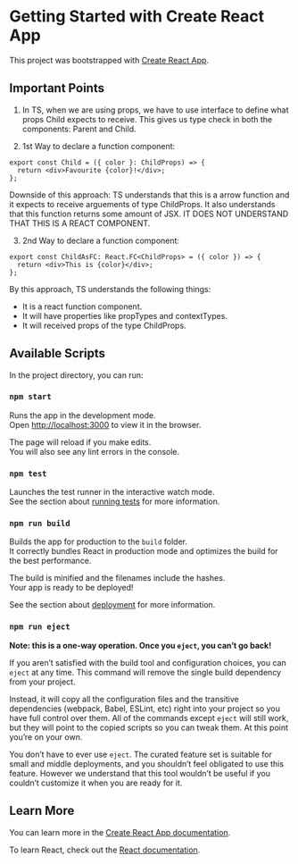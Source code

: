 # Getting Started with Create React App

This project was bootstrapped with [Create React App](https://github.com/facebook/create-react-app).

## Important Points 

1. In TS, when we are using props, we have to use interface to define what props Child expects to receive. This gives us type check in both the components: Parent and Child.

2. 1st Way to declare a function component: 

```
export const Child = ({ color }: ChildProps) => {
  return <div>Favourite {color}!</div>;
};
```

Downside of this approach: TS understands that this is a arrow function and it expects to receive arguements of type ChildProps. It also understands that this function returns some amount of JSX. IT DOES NOT UNDERSTAND THAT THIS IS A REACT COMPONENT.

3. 2nd Way to declare a function component:

```
export const ChildAsFC: React.FC<ChildProps> = ({ color }) => {
  return <div>This is {color}</div>;
};
```

By this approach, TS understands the following things:

- It is a react function component.
- It will have properties like propTypes and contextTypes.
- It will received props of the type ChildProps.



## Available Scripts

In the project directory, you can run:

### `npm start`

Runs the app in the development mode.\
Open [http://localhost:3000](http://localhost:3000) to view it in the browser.

The page will reload if you make edits.\
You will also see any lint errors in the console.

### `npm test`

Launches the test runner in the interactive watch mode.\
See the section about [running tests](https://facebook.github.io/create-react-app/docs/running-tests) for more information.

### `npm run build`

Builds the app for production to the `build` folder.\
It correctly bundles React in production mode and optimizes the build for the best performance.

The build is minified and the filenames include the hashes.\
Your app is ready to be deployed!

See the section about [deployment](https://facebook.github.io/create-react-app/docs/deployment) for more information.

### `npm run eject`

**Note: this is a one-way operation. Once you `eject`, you can’t go back!**

If you aren’t satisfied with the build tool and configuration choices, you can `eject` at any time. This command will remove the single build dependency from your project.

Instead, it will copy all the configuration files and the transitive dependencies (webpack, Babel, ESLint, etc) right into your project so you have full control over them. All of the commands except `eject` will still work, but they will point to the copied scripts so you can tweak them. At this point you’re on your own.

You don’t have to ever use `eject`. The curated feature set is suitable for small and middle deployments, and you shouldn’t feel obligated to use this feature. However we understand that this tool wouldn’t be useful if you couldn’t customize it when you are ready for it.

## Learn More

You can learn more in the [Create React App documentation](https://facebook.github.io/create-react-app/docs/getting-started).

To learn React, check out the [React documentation](https://reactjs.org/).
